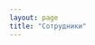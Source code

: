 ```yaml
---
layout: page
title: "Сотрудники"
---
```


<script setup>
  import {
    VPTeamPage,
    VPTeamPageTitle,
    VPTeamMembers,
    VPTeamPageSection
  } from 'vitepress/theme'

  const coreMembers = [
    {
      avatar: 'https://avatars.githubusercontent.com/u/124361445?v=4&size=64',
      name: 'Быстров Никита',
      title: 'Создатель',
      links: [
        { icon: 'github', link: 'https://github.com/' },
        { icon: 'mailboxdotorg', link: 'mailto:bystrovno@basealt.ru?subject=Доработка СиСА Вики' }
      ]
    },
    {
      avatar: 'https://avatars.githubusercontent.com/u/124361445?v=4&size=64',
      name: 'HP Poly Studio ProBook',
      title: 'Рабочий ноутбук',
      links: [
        { icon: 'github', link: 'https://github.com/' },
        { icon: 'twitter', link: 'https://twitter.com/' }
      ]
    },
    {
      avatar: 'https://avatars.githubusercontent.com/u/124361445?v=4&size=64',
      name: 'Bloody',
      title: 'Клавиатура и мышь',
      links: [
        { icon: 'github', link: 'https://github.com/' },
        { icon: 'twitter', link: 'https://twitter.com/' }
      ]
    },
    
  ]
  const partners = [
    {
      avatar: 'https://avatars.githubusercontent.com/u/124361445?v=4&size=64',
      name: 'Place Holder',
      title: 'Самый лучший человек',
      links: [
        { icon: 'github', link: 'https://github.com/' },
        { icon: 'twitter', link: 'https://twitter.com/' }
      ]
    },
    {
      avatar: 'https://avatars.githubusercontent.com/u/124361445?v=4&size=64',
      name: 'Place Holder',
      title: 'Самый лучший человек',
      links: [
        { icon: 'github', link: 'https://github.com/' },
        { icon: 'twitter', link: 'https://twitter.com/' }
      ]
    },
    {
      avatar: 'https://avatars.githubusercontent.com/u/124361445?v=4&size=64',
      name: 'Place Holder',
      title: 'Самый лучший человек',
      links: [
        { icon: 'github', link: 'https://github.com/' },
        { icon: 'twitter', link: 'https://twitter.com/' }
      ]
    },
    {
      avatar: 'https://avatars.githubusercontent.com/u/124361445?v=4&size=64',
      name: 'Place Holder',
      title: 'Самый лучший человек',
      links: [
        { icon: 'github', link: 'https://github.com/' },
        { icon: 'twitter', link: 'https://twitter.com/' }
      ]
    },
  ]
</script>

<VPTeamPage>
  <VPTeamPageTitle>
    <template #title>Наша команда</template>
    <template #lead>jkdsh osupdihf podfih podshf sdofh sdofh sodfsh sdofh sofiusdh osdihf sdoifhsd osidhf sodifh sdoifhsd oisdh sodifh sdoifh doifhsd ofisdh osd</template>
  </VPTeamPageTitle>
  <VPTeamMembers size="medium" :members="coreMembers" />
  <VPTeamPageSection>
    <template #title>Партнёры</template>
    <template #lead>fweoif hwufweh fuh puifwhf uwhf uwhf uhf uwehf uihf weufh ufhweioufhwey fd weiqytufvie;ivnds jdbyeg  uhg uhsa ugd ius iug isudg sudg iaug </template>
    <template #members>
      <VPTeamMembers size="small" :members="partners" />
    </template>
  </VPTeamPageSection>
</VPTeamPage>
